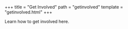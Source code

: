
+++
title = "Get Involved"
path = "getinvolved"
template = "getinvolved.html"
+++

Learn how to get involved here.
